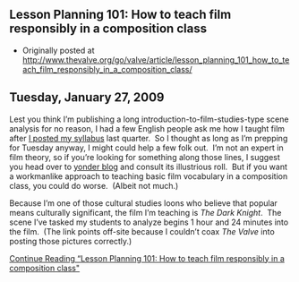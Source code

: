 ## Lesson Planning 101: How to teach film responsibly in a composition class

 * Originally posted at http://www.thevalve.org/go/valve/article/lesson_planning_101_how_to_teach_film_responsibly_in_a_composition_class/

##  Tuesday, January 27, 2009 

Lest you think I’m publishing a long introduction-to-film-studies-type scene analysis for no reason, I had a few English people ask me how I taught film after [I posted my syllabus](http://www.thevalve.org/go/valve/article/my/) last quarter.  So I thought as long as I’m prepping for Tuesday anyway, I might could help a few folk out.  I’m not an expert in film theory, so if you’re looking for something along those lines, I suggest you head over to [yonder blog](http://chutry.wordherders.net/wp/) and consult its illustrious roll.  But if you want a workmanlike approach to teaching basic film vocabulary in a composition class, you could do worse.  (Albeit not much.)

Because I’m one of those cultural studies loons who believe that popular means culturally significant, the film I’m teaching is _The Dark Knight_.  The scene I’ve tasked my students to analyze begins 1 hour and 24 minutes into the film.  (The link points off-site because I couldn’t coax _The Valve_ into posting those pictures correctly.)

[Continue Reading “Lesson Planning 101: How to teach film responsibly in a composition class"](http://acephalous.typepad.com/acephalous/2009/01/dark-knight-scene-analysis.html#more)


